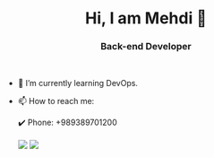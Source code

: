 <html>
    <h1 align="center"> Hi, I am Mehdi 👋 </h1>
    <h3 align="center"> Back-end Developer </h3>
    <br>

- 🌱 I’m currently learning DevOps.
- 📫 How to reach me: 

      
     :heavy_check_mark: Phone: +989389701200

    <a href="https://github.com/mehdijalalii">
    <img align="center" src="https://github-readme-stats.vercel.app/api?username=mehdijalalii&show_icons=true&count_private=true&include_all_commits=true" /></a>
    <a href="https://github.com/mehdijalalii">
        <img align="center" src="https://github-readme-stats.vercel.app/api/top-langs/?username=mehdijalalii" />
    </a>
</html>
